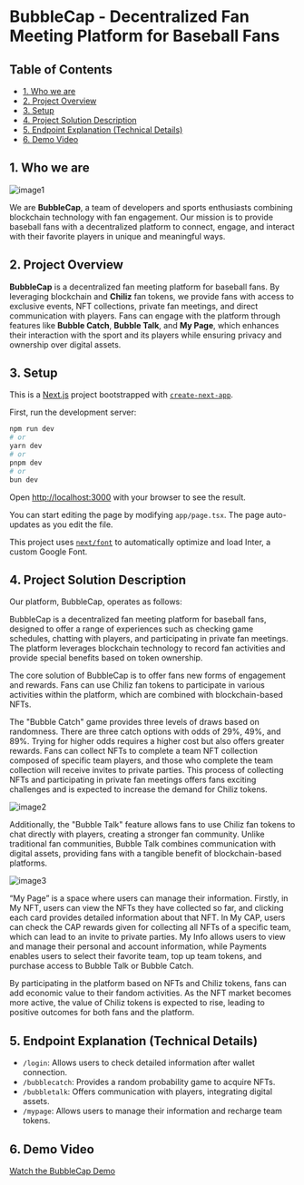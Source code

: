 # BubbleCap - Decentralized Fan Meeting Platform for Baseball Fans

## Table of Contents
- [1. Who we are](#1-who-we-are)
- [2. Project Overview](#2-project-overview)
- [3. Setup](#3-setup)
- [4. Project Solution Description](#4-project-solution-description)
- [5. Endpoint Explanation (Technical Details)](#5-endpoint-explanation-technical-details)
- [6. Demo Video](#6-demo-video)

## 1. Who we are

![image1](https://your-repository-url/path-to-image/image1.png)

We are **BubbleCap**, a team of developers and sports enthusiasts combining blockchain technology with fan engagement. Our mission is to provide baseball fans with a decentralized platform to connect, engage, and interact with their favorite players in unique and meaningful ways.


## 2. Project Overview

**BubbleCap** is a decentralized fan meeting platform for baseball fans. By leveraging blockchain and **Chiliz** fan tokens, we provide fans with access to exclusive events, NFT collections, private fan meetings, and direct communication with players. Fans can engage with the platform through features like **Bubble Catch**, **Bubble Talk**, and **My Page**, which enhances their interaction with the sport and its players while ensuring privacy and ownership over digital assets.

## 3. Setup

This is a [Next.js](https://nextjs.org/) project bootstrapped with [`create-next-app`](https://github.com/vercel/next.js/tree/canary/packages/create-next-app).

First, run the development server:

```bash
npm run dev
# or
yarn dev
# or
pnpm dev
# or
bun dev
```

Open [http://localhost:3000](http://localhost:3000) with your browser to see the result.

You can start editing the page by modifying `app/page.tsx`. The page auto-updates as you edit the file.

This project uses [`next/font`](https://nextjs.org/docs/basic-features/font-optimization) to automatically optimize and load Inter, a custom Google Font.

## 4. Project Solution Description

Our platform, BubbleCap, operates as follows:

BubbleCap is a decentralized fan meeting platform for baseball fans, designed to offer a range of experiences such as checking game schedules, chatting with players, and participating in private fan meetings. The platform leverages blockchain technology to record fan activities and provide special benefits based on token ownership.

The core solution of BubbleCap is to offer fans new forms of engagement and rewards. Fans can use Chiliz fan tokens to participate in various activities within the platform, which are combined with blockchain-based NFTs.

The "Bubble Catch" game provides three levels of draws based on randomness. There are three catch options with odds of 29%, 49%, and 89%. Trying for higher odds requires a higher cost but also offers greater rewards. Fans can collect NFTs to complete a team NFT collection composed of specific team players, and those who complete the team collection will receive invites to private parties. This process of collecting NFTs and participating in private fan meetings offers fans exciting challenges and is expected to increase the demand for Chiliz tokens.

![image2](https://your-repository-url/path-to-image/image2.png)

Additionally, the "Bubble Talk" feature allows fans to use Chiliz fan tokens to chat directly with players, creating a stronger fan community. Unlike traditional fan communities, Bubble Talk combines communication with digital assets, providing fans with a tangible benefit of blockchain-based platforms.

![image3](https://your-repository-url/path-to-image/image3.png)

“My Page” is a space where users can manage their information. Firstly, in My NFT, users can view the NFTs they have collected so far, and clicking each card provides detailed information about that NFT. In My CAP, users can check the CAP rewards given for collecting all NFTs of a specific team, which can lead to an invite to private parties. My Info allows users to view and manage their personal and account information, while Payments enables users to select their favorite team, top up team tokens, and purchase access to Bubble Talk or Bubble Catch.

By participating in the platform based on NFTs and Chiliz tokens, fans can add economic value to their fandom activities. As the NFT market becomes more active, the value of Chiliz tokens is expected to rise, leading to positive outcomes for both fans and the platform.

## 5. Endpoint Explanation (Technical Details)

- `/login`: Allows users to check detailed information after wallet connection.
- `/bubblecatch`: Provides a random probability game to acquire NFTs.
- `/bubbletalk`: Offers communication with players, integrating digital assets.
- `/mypage`: Allows users to manage their information and recharge team tokens.

## 6. Demo Video

[Watch the BubbleCap Demo](https://youtu.be/a7f66EqgJzw)
